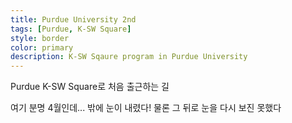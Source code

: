 ```yaml
---
title: Purdue University 2nd
tags: [Purdue, K-SW Square]
style: border
color: primary
description: K-SW Sqaure program in Purdue University
---
```


Purdue K-SW Square로 처음 출근하는 길  

여기 분명 4월인데... 밖에 눈이 내렸다!
물론 그 뒤로 눈을 다시 보진 못했다
